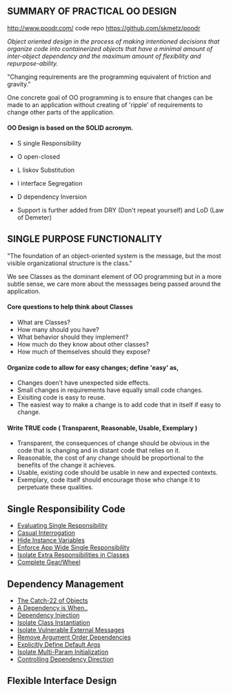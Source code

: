 ## SUMMARY OF PRACTICAL OO DESIGN

http://www.poodr.com/
code repo https://github.com/skmetz/poodr

*Object oriented design in the process of making intentioned decisions that organize code into containerized objects that have a minimal amount of inter-object dependency and the maximum amount of flexibility and repurpose-ability.*

"Changing requirements are the programming equivalent of friction and gravity."

One concrete goal of OO programming is to ensure that changes can be made to an application without creating of 'ripple' of requirements to change other parts of the application.

#### OO Design is based on the SOLID acronym.

- S single Responsibility

- O open-closed

- L liskov Substitution

- I interface Segregation

- D dependency Inversion

- Support is further added from DRY (Don't repeat yourself) and LoD (Law of Demeter)



## SINGLE PURPOSE FUNCTIONALITY

"The foundation of an object-oriented system is the message, but the most visible organizational structure is the class."

We see Classes as the dominant element of OO programming but in a more subtle sense, we care more about the messsages being passed around the application.


#### Core questions to help think about Classes

  * What are Classes?
  * How many should you have?
  * What behavior should they implement?
  * How much do they know about other classes?
  * How much of themselves should they expose?

#### Organize code to allow for easy changes; define 'easy' as,

  * Changes doen't have unexpected side effects.
  * Small changes in requirements have equally small code changes.
  * Exisiting code is easy to reuse.
  * The easiest way to make a change is to add code that in itself if easy to change.
  
#### Write TRUE code ( Transparent, Reasonable, Usable, Exemplary )

  * Transparent, the consequences of change should be obvious in the code that is changing and in distant code that relies on it.
  * Reasonable, the cost of any change should be proportional to the benefits of the change it achieves.
  * Usable, existing code should be usable in new and expected contexts.
  * Exemplary, code itself should encourage those who change it to perpetuate these qualities.

## Single Responsibility Code

- [Evaluating Single Responsibility][evaluating single resp]
- [Casual Interrogation][casual interrogation]
- [Hide Instance Variables][hide instance variables]
- [Enforce App Wide Single Responsibility][global single resp]
- [Isolate Extra Responsibilities in Classes][extra responsibilities]
- [Complete Gear/Wheel][Full Gear/Wheel]



## Dependency Management

- [The Catch-22 of Objects][catch22]
- [A Dependency is When..][dependency]
- [Dependency Injection][injection]
- [Isolate Class Instantiation][isolate instances]
- [Isolate Vulnerable External Messages][isolate external messages]
- [Remove Argument Order Dependencies][remove argument order]
- [Explicitly Define Default Args][define default args]
- [Isolate Multi-Param Initialization][multiparam init]
- [Controlling Dependency Direction][dependency direction]

## Flexible Interface Design





[evaluating single resp]:02-single-responsibility.md#single-responsibility-evaluation
[casual interrogation]:02-single-responsibility.md#evaluating-single-responsibility-via-casual-interrogation
[hide instance variables]:02-single-responsibility.md#hide-instance-variables
[hide data structures]:02-single-responsibility.md#hide-data-structures
[global single resp]:02-single-responsibility.md#enforce-single-responsibility-everywhere
[extra responsibilities]:02-single-responsibility.md#isolate-extra-responsibilities-in-classes
[Full Gear/Wheel]:02-single-responsibility.md#someone-introduces-change

[catch22]:03-dependency-management.md#the-catch-22s-of-objects
[dependency]:03-dependency-management.md#a-dependency-occurs-when
[injection]:03-dependency-management.md#inject-dependencies
[isolate instances]:03-dependency-management.md#isolate-instance-creation
[isolate external messages]:03-dependency-management.md#isolate-vulnerable-external-messages
[remove argument order]:03-dependency-management.md#remove-argument-order-dependencies
[define default args]:03-dependency-management.md#explicitly-define-default-values
[multiparam init]:03-dependency-management.md#isolate-multiparameter-initialization
[dependency direction]:03-dependency-management.md#dependency-direction-reversal